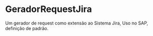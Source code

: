 # GeradorRequestJira
Um gerador de request como extensão ao Sistema Jira, Uso no SAP, definição de padrão.
